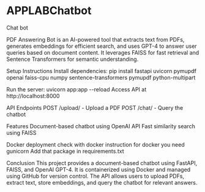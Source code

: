 # APPLABChatbot
Chat bot

PDF Answering Bot is an AI-powered tool that extracts text from PDFs, generates embeddings for efficient search, and uses GPT-4 to answer user queries based on document content. 
It leverages FAISS for fast retrieval and Sentence Transformers for semantic understanding.

Setup Instructions
Install dependencies:
pip install fastapi uvicorn pymupdf openai faiss-cpu numpy sentence-transformers pymupdf python-multipart

Run the server:
uvicorn app:app --reload
Access API at http://localhost:8000

API Endpoints
POST /upload/ - Upload a PDF
POST /chat/ - Query the chatbot

Features
Document-based chatbot using OpenAI API
Fast similarity search using FAISS

Docker deployment check with docker instruction
for docker you need gunicorn
Add that package in requirements.txt

Conclusion
This project provides a document-based chatbot using FastAPI, FAISS, and OpenAI GPT-4. It is containerized using Docker and managed using GitHub for version control. 
The API allows users to upload PDFs, extract text, store embeddings, and query the chatbot for relevant answers.
